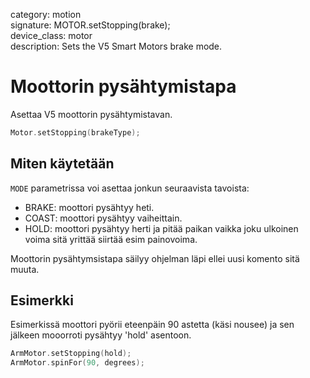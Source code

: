 category: motion  
signature: MOTOR.setStopping(brake);  
device_class: motor  
description: Sets the V5 Smart Motors brake mode.  

# Moottorin pysähtymistapa

Asettaa V5 moottorin pysähtymistavan. 

```cpp
Motor.setStopping(brakeType);
```

## Miten käytetään

`MODE` parametrissa voi asettaa jonkun seuraavista tavoista:

* BRAKE: moottori pysähtyy heti.
* COAST: moottori pysähtyy vaiheittain.
* HOLD: moottori pysähtyy herti ja pitää paikan vaikka joku ulkoinen voima sitä yrittää siirtää esim painovoima.

Moottorin pysähtymsistapa säilyy ohjelman läpi ellei uusi komento sitä muuta.

## Esimerkki

Esimerkissä moottori pyörii eteenpäin 90 astetta (käsi nousee) ja sen jälkeen mooorroti pysähtyy 'hold' asentoon.

```cpp
ArmMotor.setStopping(hold);
ArmMotor.spinFor(90, degrees);
```

<advanced>
</advanced>